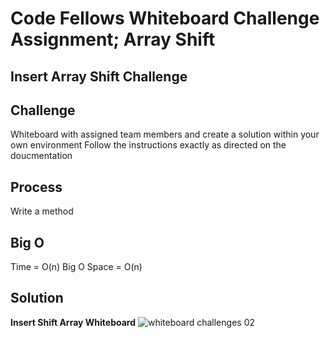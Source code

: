 # Code Fellows Whiteboard Challenge Assignment; Array Shift

## Insert Array Shift Challenge

## Challenge
Whiteboard with assigned team members and create a solution within your own environment
Follow the instructions exactly as directed on the doucmentation 

## Process
Write a method 

## Big O
Time = O(n)
Big O Space = O(n)
 

## Solution

**Insert Shift Array Whiteboard**
![whiteboard challenges 02](https://user-images.githubusercontent.com/39015829/46910459-53a06800-cef9-11e8-9bef-64cb14f7198e.jpg)
